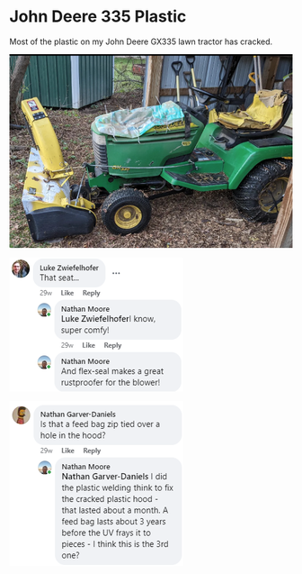 # John Deere 335 Plastic

Most of the plastic on my John Deere GX335 lawn tractor has cracked.

![Picture of a John Deere 335GX with many cracked and broken plastic parts](./JohnDeere_335_plastic/JohnDeere_335_plastic.png)

![A facebook comment](./JohnDeere_335_plastic/comment2.png)

![A facebook comment](./JohnDeere_335_plastic/comment1.png)

